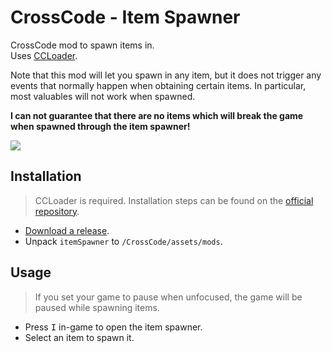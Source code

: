 # CrossCode - Item Spawner

CrossCode mod to spawn items in.  
Uses [CCLoader](https://github.com/CCDirectLink/CCLoader).

Note that this mod will let you spawn in any item, but it does not trigger any events that normally happen when obtaining certain items. In particular, most valuables will not work when spawned.  

**I can not guarantee that there are no items which will break the game when spawned through the item spawner!**

![](https://i.imgur.com/DvuB8Ae.png)

## Installation

> CCLoader is required. Installation steps can be found on the [official repository](https://github.com/CCDirectLink/CCLoader).

* [Download a release](https://github.com/Silverfeelin/CC-ItemSpawner/releases).
* Unpack `itemSpawner` to `/CrossCode/assets/mods`.

## Usage

> If you set your game to pause when unfocused, the game will be paused while spawning items.

* Press <kbd>I</kbd> in-game to open the item spawner.
* Select an item to spawn it.
